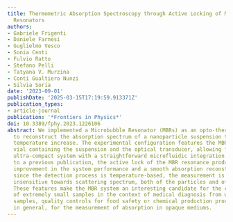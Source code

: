 ```yaml
---
title: Thermometric Absorption Spectroscopy through Active Locking of Microbubble
  Resonators
authors:
- Gabriele Frigenti
- Daniele Farnesi
- Guglielmo Vesco
- Sonia Centi
- Fulvio Ratto
- Stefano Pelli
- Tatyana V. Murzina
- Conti Gualtiero Nunzi
- Silvia Soria
date: '2023-09-01'
publishDate: '2025-03-15T17:19:59.913371Z'
publication_types:
- article-journal
publication: '*Frontiers in Physics*'
doi: 10.3389/fphy.2023.1226106
abstract: We implemented a Microbubble Resonator (MBRs) as an opto-thermal transducer
  to reconstruct the absorption spectrum of a nanoparticle suspension through its
  temperature increase. The experimental configuration features the MBR as both the
  vial containing the suspension and the optical transducer, allowing for a sensitive
  ultra-compact system with a straightforward microfluidic integration. With respect
  to a previous publication, the active lock of the MBR resonance produced an order-of-magnitude
  improvement in the system performance and a smooth absorption reconstruction. Additionally,
  since the detection process is temperature-based, the measurement is intrinsically
  insensitive towards scattering spectrum, both of the particles and of the host liquid.
  These features make the MBR system an interesting candidate for the characterisation
  of extremely small samples in the context of medical diagnosis from whole biological
  samples, quality controls for food safety or chemical production processes, and,
  in general, for the measurement of absorption in opaque mediums.
---
```

